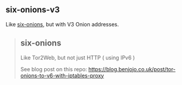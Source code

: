 ## six-onions-v3
Like [six-onions](https://github.com/benjojo/six-onions), but with V3 Onion addresses.

> ## six-onions
> Like Tor2Web, but not just HTTP ( using IPv6 )
>
> See blog post on this repo: https://blog.benjojo.co.uk/post/tor-onions-to-v6-with-iptables-proxy

